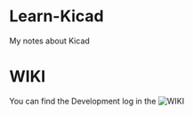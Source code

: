 # Learn-Kicad
My notes about Kicad

# WIKI

You can find the Development log in the ![WIKI](https://github.com/Obijuan/Learn-Kicad/wiki)  
